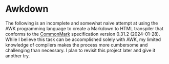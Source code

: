 # Awkdown

The following is an incomplete and somewhat naive attempt at using the
AWK programming language to create a Markdown to HTML transpiler that
conforms to the
[CommonMark](https://spec.commonmark.org/0.31.2/#emphasis-and-strong-emphasis)
specification version 0.31.2 (2024-01-28). While I believe this task can
be accomplished solely with AWK, my limited knowledge of compilers makes
the process more cumbersome and challenging than necessary. I plan to
revisit this project later and give it another try.
